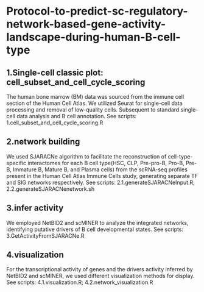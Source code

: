 # Protocol-to-predict-sc-regulatory-network-based-gene-activity-landscape-during-human-B-cell-type
## 1.Single-cell classic plot: cell_subset_and_cell_cycle_scoring
The human bone marrow (BM) data was sourced from the immune cell section of the Human Cell Atlas. We utilized Seurat for single-cell data processing and removal of low-quality cells. Subsequent to standard single-cell data analysis and B cell annotation. See scripts: 1.cell_subset_and_cell_cycle_scoring.R
## 2.network building
We used SJARACNe algorithm to facilitate the reconstruction of cell-type-specific interactomes for each B cell type(HSC, CLP, Pre-pro-B, Pro-B, Pre-B, Immature B, Mature B, and Plasma cells) from the scRNA-seq profiles present in the Human Cell Atlas Immune Cells study, generating separate TF and SIG networks respectively. See scripts: 2.1.generateSJARACNeInput.R; 2.2.generateSJARACNenetwork.sh
## 3.infer activity
We employed NetBID2 and scMINER to analyze the integrated networks, identifying putative drivers of B cell developmental states. See scripts: 3.GetActivityFromSJARACNe.R
## 4.visualization
For the transcriptional activity of genes and the drivers activity inferred by NetBID2 and scMINER, we used different visualization methods for display. See scripts: 4.1.visualization.R; 4.2.network_visualization.R
